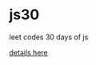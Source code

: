 # js30

leet codes 30 days of js

[details here](https://leetcode.com/discuss/study-guide/3458761/Open-to-Registration!-30-Days-of-LC-JavaScript-Challenge#:~:text=Then%20the%2030%20Days%20LeetCode,welcome%20to%20join%20the%20event.)
